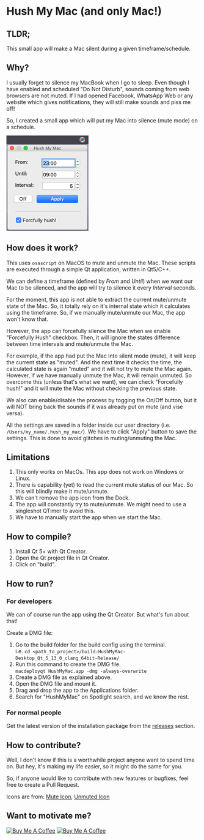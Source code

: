 # Hush My Mac (and only Mac!)

## TLDR;

This small app will make a Mac silent during a given timeframe/schedule.


## Why?

I usually forget to silence my MacBook when I go to sleep. Even though I have enabled and scheduled "Do Not Disturb", sounds coming from web browsers are not muted. If I had opened Facebook, WhatsApp Web or any website which gives notifications, they will still make sounds and piss me off!

So, I created a small app which will put my Mac into silence (mute mode) on a schedule.

![Hush My Mac](docs/app_screenshot.png)

## How does it work?

This uses `osascript` on MacOS to mute and unmute the Mac. These scripts are executed through a simple Qt application, written in Qt5/C++.

We can define a timeframe (defined by *From* and *Until*) when we want our Mac to be silenced, and the app will try to silence it every *Interval* seconds.

For the moment, this app is not able to extract the current mute/unmute state of the Mac. So, it totally rely on it's internal state which it calculates using the timeframe. So, if we manually mute/unmute our Mac, the app won't know that. 

However, the app can forcefully silence the Mac when we enable "Forcefully Hush" checkbox. Then, it will ignore the states difference between time intervals and mute/unmute the Mac.

For example, if the app had put the Mac into silent mode (mute), it will keep the current state as "muted". And the next time it checks the time, the calculated state is again "muted" and it will not try to mute the Mac again. However, if we have manually unmute the Mac, it will remain unmuted. So overcome this (unless that's what we want), we can check "Forcefully hush!" and it will mute the Mac without checking the previous state.

We also can enable/disable the process by togging the On/Off button, but it will NOT bring back the sounds if it was already put on mute (and vise versa). 

All the settings are saved in a folder inside our user directory (i.e. `/Users/my_name/.hush_my_mac/`).
We have to click "Apply" button to save the settings. This is done to avoid glitches in muting/unmuting the Mac.


## Limitations

1. This only works on MacOs. This app does not work on Windows or Linux.
2. There is capability (yet) to read the current mute status of our Mac. So this will blindly make it mute/unmute.
3. We can't remove the app icon from the Dock.
4. The app will constantly try to mute/unmute. We might need to use a singleshot QTimer to avoid this.
5. We have to manually start the app when we start the Mac.


## How to compile?

1. Install Qt 5+ with Qt Creator.
2. Open the Qt project file in Qt Creator.
3. Click on "build".


## How to run?

### For developers

We can of course run the app using the Qt Creator. But what's fun about that!

Create a DMG file:

1. Go to the build folder for the build config using the terminal.  
   i.e. `cd <path_to_project>/build-HushMyMac-Desktop_Qt_5_13_0_clang_64bit-Release/`
2. Run this command to create the DMG file.  
	`macdeployqt HushMyMac.app -dmg -always-overwrite`
3. Create a DMG file as explained above.
4. Open the DMG file and mount it.
5. Drag and drop the app to the Applications folder.
6. Search for "HushMyMac" on Spotlight search, and we know the rest.

### For normal people

Get the latest version of the installation package from the [releases](https://github.com/gnomezgrave/hush-my-mac/releases/) section.

## How to contribute?

Well, I don't know if this is a worthwhile project anyone want to spend time on. But hey, it's making my life easier, so it might do the same for you.

So, if anyone would like to contribute with new features or bugfixes, feel free to create a Pull Request.

Icons are from: [Mute Icon](https://www.flaticon.es/icono-gratis/sin-sonido_3558820), [Unmuted Icon](https://www.flaticon.es/icono-gratis/sonido_3721694)

## Want to motivate me?

<a href="https://www.buymeacoffee.com/gnomezgrave" target="_blank"><img src="https://cdn.buymeacoffee.com/buttons/v2/default-yellow.png" alt="Buy Me A Coffee" height="50px" ></a> 
<a href="https://www.patreon.com/bePatron?u=39152607" target="_blank"><img src="https://cloakandmeeple.files.wordpress.com/2017/06/become_a_patron_button3x.png?w=610" alt="Buy Me A Coffee" height="50px" ></a>
